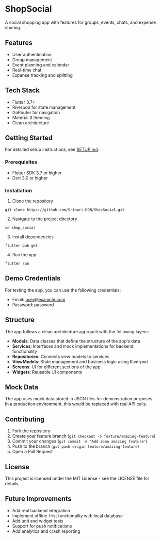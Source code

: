 # ShopSocial

A social shopping app with features for groups, events, chats, and expense sharing.

## Features

- User authentication
- Group management
- Event planning and calendar
- Real-time chat
- Expense tracking and splitting

## Tech Stack

- Flutter 3.7+
- Riverpod for state management
- GoRouter for navigation
- Material 3 theming
- Clean architecture

## Getting Started

For detailed setup instructions, see [SETUP.md](SETUP.md).

### Prerequisites

- Flutter SDK 3.7 or higher
- Dart 3.0 or higher

### Installation

1. Clone the repository
```
git clone https://github.com/Srihari-DON/ShopSocial.git
```

2. Navigate to the project directory
```
cd shop_social
```

3. Install dependencies
```
flutter pub get
```

4. Run the app
```
flutter run
```

## Demo Credentials

For testing the app, you can use the following credentials:
- Email: user@example.com
- Password: password

## Structure

The app follows a clean architecture approach with the following layers:

- **Models**: Data classes that define the structure of the app's data
- **Services**: Interfaces and mock implementations for backend functionality
- **Repositories**: Connects view models to services
- **ViewModels**: State management and business logic using Riverpod
- **Screens**: UI for different sections of the app
- **Widgets**: Reusable UI components

## Mock Data

The app uses mock data stored in JSON files for demonstration purposes. In a production environment, this would be replaced with real API calls.

## Contributing

1. Fork the repository
2. Create your feature branch (`git checkout -b feature/amazing-feature`)
3. Commit your changes (`git commit -m 'Add some amazing feature'`)
4. Push to the branch (`git push origin feature/amazing-feature`)
5. Open a Pull Request

## License

This project is licensed under the MIT License - see the LICENSE file for details.

## Future Improvements

- Add real backend integration
- Implement offline-first functionality with local database
- Add unit and widget tests
- Support for push notifications
- Add analytics and crash reporting
